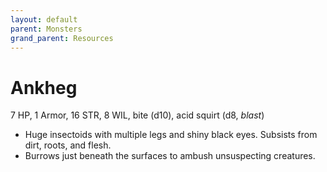 ```yaml
---
layout: default
parent: Monsters
grand_parent: Resources
---
```


# Ankheg

7 HP, 1 Armor, 16 STR, 8 WIL, bite (d10), acid squirt (d8, _blast_)

- Huge insectoids with multiple legs and shiny black eyes. Subsists from dirt, roots, and flesh.
- Burrows just beneath the surfaces to ambush unsuspecting creatures.
